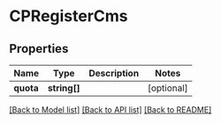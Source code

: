 # CPRegisterCms

## Properties
Name | Type | Description | Notes
------------ | ------------- | ------------- | -------------
**quota** | **string[]** |  | [optional] 

[[Back to Model list]](../README.md#documentation-for-models) [[Back to API list]](../README.md#documentation-for-api-endpoints) [[Back to README]](../README.md)


